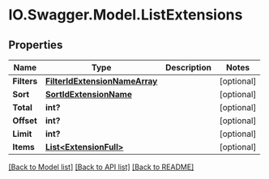 # IO.Swagger.Model.ListExtensions
## Properties

Name | Type | Description | Notes
------------ | ------------- | ------------- | -------------
**Filters** | [**FilterIdExtensionNameArray**](FilterIdExtensionNameArray.md) |  | [optional] 
**Sort** | [**SortIdExtensionName**](SortIdExtensionName.md) |  | [optional] 
**Total** | **int?** |  | [optional] 
**Offset** | **int?** |  | [optional] 
**Limit** | **int?** |  | [optional] 
**Items** | [**List&lt;ExtensionFull&gt;**](ExtensionFull.md) |  | [optional] 

[[Back to Model list]](../README.md#documentation-for-models) [[Back to API list]](../README.md#documentation-for-api-endpoints) [[Back to README]](../README.md)

